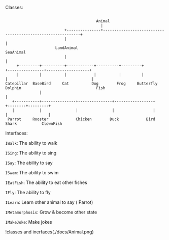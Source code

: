 Classes: 
```

                                        Animal
                                          |
                          +---------------+------------------------------------------------------------+
                          |                                                                            |
                      LandAnimal                                                                  SeaAnimal
                          |                                                                            |
     +---------+----------+------------+----------+---------+                         +----------------+-------------------+                                       
     |         |          |            |          |         |                        |                                     |
Catepillar  BaseBird     Cat          Dog        Frog     Butterfly               Dolphin                                 Fish   
               |                                                                                                           |
   +-----------+---------------+---------------+-----------------+                                                +--------+---------+
   |           |               |               |                 |                                                |                  |         
 Parrot     Rooster            Chicken        Duck            Bird                                              Shark           ClownFish
 ```
 
Interfaces:

`IWalk`: The ability to walk

`ISing`: The ability to sing

`ISay`: The ability to say

`ISwam`: The ability to swim

`IEatFish`: The ability to eat other fishes

`IFly`: The ability to fly

`ILearn`: Learn other animal to say ( Parrot)

`IMetamorphosis`: Grow & become other state

`IMakeJoke`: Make jokes

!classes and inerfaces(./docs/Animal.png)
